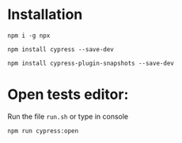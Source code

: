 # Installation 

```
npm i -g npx

npm install cypress --save-dev

npm install cypress-plugin-snapshots --save-dev
```

# Open tests editor:

Run the file `run.sh` or type in console 

`npm run cypress:open`